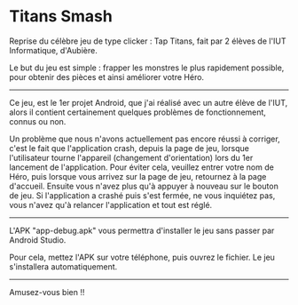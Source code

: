 # Titans Smash

Reprise du célèbre jeu de type clicker : Tap Titans, fait par 2 élèves de l'IUT Informatique, d'Aubière.

Le but du jeu est simple : frapper les monstres le plus rapidement possible, pour obtenir des pièces et ainsi améliorer votre Héro.

---

Ce jeu, est le 1er projet Android, que j'ai réalisé avec un autre élève de l'IUT, alors il contient certainement quelques problèmes de fonctionnement, connus ou non.

Un problème que nous n'avons actuellement pas encore réussi à corriger, c'est le fait que l'application crash, depuis la page de jeu, lorsque l'utilisateur tourne l'appareil (changement d'orientation) lors du 1er lancement de l'application. Pour éviter cela, veuillez entrer votre nom de Héro, puis lorsque vous arrivez sur la page de jeu, retournez à la page d'accueil. Ensuite vous n'avez plus qu'à appuyer à nouveau sur le bouton de jeu.
Si l'application a crashé puis s'est fermée, ne vous inquiétez pas, vous n'avez qu'à relancer l'application et tout est réglé.

---

L'APK "app-debug.apk" vous permettra d'installer le jeu sans passer par Android Studio.

Pour cela, mettez l'APK sur votre téléphone, puis ouvrez le fichier. Le jeu s'installera automatiquement.

---

Amusez-vous bien !!
